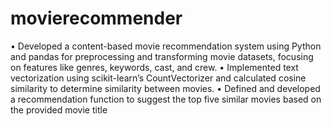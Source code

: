 # movierecommender
• Developed a content-based movie recommendation system using Python and pandas for preprocessing and transforming
movie datasets, focusing on features like genres, keywords, cast, and crew.
• Implemented text vectorization using scikit-learn’s CountVectorizer and calculated cosine similarity to determine similarity
between movies.
• Defined and developed a recommendation function to suggest the top five similar movies based on the provided movie title

